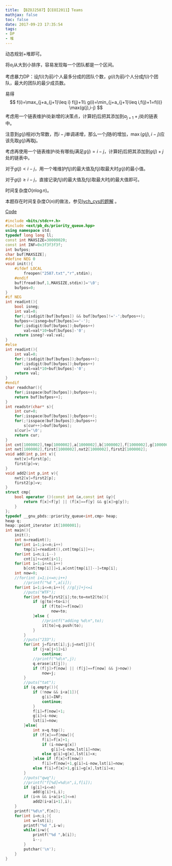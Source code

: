 ```yaml
---
title: 【BZOJ2587】【CEOI2011】Teams
mathjax: false
toc: false
date: 2017-09-23 17:35:54
tags:
- DP
- 堆
---
```


动态规划+堆即可。

<!-- more -->

将$a_i$从大到小排序，容易发现每一个团队都是一个区间。

考虑暴力DP：设$f(i)$为前$i$个人最多分成的团队个数，$g(i)$为前$i$个人分成$f(i)$个团队，最大的团队的最少成员数。

易得
$$
f(i)=\max_{j+a_{j+1}\leq i} f(j)+1\\
g(i)=\min_{j+a_{j+1}\leq i,f(j)+1=f(i)} \max(g(j),i-j)
$$
考虑用一个链表维护$i$处新增的决策点，计算好$j$后把其添加到$a_{j+1}+j$处的链表中。

注意到$g(j)$相对$i$为常数，而$i−j$单调递增，那么一个$j$随$i$的增加，$\max(g(j),i-j)$应该先取$g(j)$再取$j$。

考虑再使用一个链表维护$i$处有哪些$j$满足$g(j)=i-j$，计算好$j$后把其添加到$g(j)+j$处的链表中。

对于$g(j)<i-j$，用一个堆维护$f(j)$的最大值及$f(j)$取最大时$g(j)$的最小值。

对于$g(j) \geq i-j$，直接记录$f(j)$的最大值及$f(j)$取最大时$j$的最大值即可。

时间复杂度$O(n \log n)$。

本题存在时间复杂度$O(n)$的做法，参见[lych_cys的题解](http://blog.csdn.net/lych_cys/article/details/52104143) 。

[Code](https://github.com/q234rty/OJ-Codes/blob/master/BZOJ/2587.cpp)

```c++
#include <bits/stdc++.h>
#include <ext/pb_ds/priority_queue.hpp>
using namespace std;
typedef long long ll;
const int MAXSIZE=30000020;
const int INF=0x3f3f3f3f;
int bufpos;
char buf[MAXSIZE];
#define NEG 0
void init(){
    #ifdef LOCAL
        freopen("2587.txt","r",stdin);
    #endif
    buf[fread(buf,1,MAXSIZE,stdin)]='\0';
    bufpos=0;
}
#if NEG
int readint(){
    bool isneg;
    int val=0;
    for(;!isdigit(buf[bufpos]) && buf[bufpos]!='-';bufpos++);
    bufpos+=(isneg=buf[bufpos]=='-');
    for(;isdigit(buf[bufpos]);bufpos++)
        val=val*10+buf[bufpos]-'0';
    return isneg?-val:val;
}
#else
int readint(){
    int val=0;
    for(;!isdigit(buf[bufpos]);bufpos++);
    for(;isdigit(buf[bufpos]);bufpos++)
        val=val*10+buf[bufpos]-'0';
    return val;
}
#endif
char readchar(){
    for(;isspace(buf[bufpos]);bufpos++);
    return buf[bufpos++];
}
int readstr(char* s){
    int cur=0;
    for(;isspace(buf[bufpos]);bufpos++);
    for(;!isspace(buf[bufpos]);bufpos++)
        s[cur++]=buf[bufpos];
    s[cur]='\0';
    return cur;
}
int cnt[1000002],tmp[1000002],a[1000002],b[1000002],f[1000002],g[1000002],lst[1000002];
int nxt[1000002],first[1000002],nxt2[1000002],first2[1000002];
void add(int p,int v){
    nxt[v]=first[p];
    first[p]=v;
}
void add2(int p,int v){
    nxt2[v]=first2[p];
    first2[p]=v;
}
struct cmp{
    bool operator ()(const int &x,const int &y){
        return f[x]<f[y] || (f[x]==f[y] && g[x]>g[y]);
    }
};
typedef __gnu_pbds::priority_queue<int,cmp> heap;
heap q;
heap::point_iterator it[1000001];  
int main(){
    init();
    int n=readint();
    for(int i=1;i<=n;i++)
        tmp[i]=readint(),cnt[tmp[i]]++;
    for(int i=n;i;i--)
        cnt[i]+=cnt[i+1];
    for(int i=1;i<=n;i++)
        b[cnt[tmp[i]]]=i,a[cnt[tmp[i]]--]=tmp[i];
    int now=0;
    //for(int i=1;i<=n;i++)
        //printf("%d ",a[i]);
    for(int i=1;i<=n;i++){ //g[j]+j<=i
        //puts("WTF");
        for(int to=first2[i];to;to=nxt2[to]){
            if (g[to]+to<i){
                if (f[to]>=f[now])
                    now=to;
            }else {
                //printf("adding %d\n",to);
                it[to]=q.push(to);
            }
        }
        //puts("233");
        for(int j=first[i];j;j=nxt[j]){
            if (j+a[j+1]>i)
                continue;
            //printf("%d\n",j);
            q.erase(it[j]);
            if (f[j]>f[now] || (f[j]==f[now] && j>now))
                now=j;
        }
        //puts("tat");
        if (q.empty()){
            if (!now && i<a[1]){
                g[i]=INF;
                continue;
            }
            f[i]=f[now]+1;
            g[i]=i-now;
            lst[i]=now;
        }else{
            int x=q.top();
            if (f[x]==f[now]){
                f[i]=f[x]+1;
                if (i-now<g[x])
                    g[i]=i-now,lst[i]=now;
                else g[i]=g[x],lst[i]=x;
            }else if (f[x]<f[now])
                f[i]=f[now]+1,g[i]=i-now,lst[i]=now;
            else f[i]=f[x]+1,g[i]=g[x],lst[i]=x;
        }
        //puts("qwq");
        //printf("f[%d]=%d\n",i,f[i]);
        if (g[i]+i<=n)
            add(g[i]+i,i);
        if (i<n && i+a[i+1]<=n)
            add2(i+a[i+1],i);
    }
    printf("%d\n",f[n]);
    for(int i=n;i;){
        int w=lst[i];
        printf("%d ",i-w);
        while(i>w){
            printf("%d ",b[i]);
            i--;
        }
        putchar('\n');
    }
}
```

